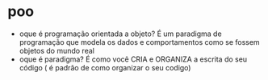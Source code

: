 # poo
- oque é programação orientada a objeto?
É um paradigma de programação que modela os dados e comportamentos como se fossem objetos do mundo real 
- oque é paradigma?
É como você CRIA e ORGANIZA a escrita do seu código ( é padrão de como organizar o seu codigo)


